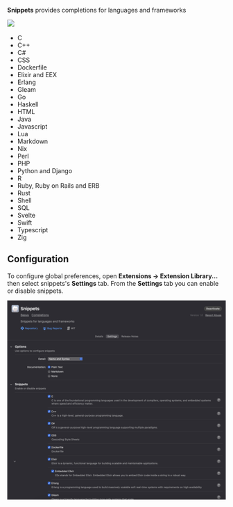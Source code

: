 
**Snippets** provides completions for languages and frameworks

![](https://raw.githubusercontent.com/besya/snippets.novaextension/main/Images/extension/example.gif)

- C
- C++
- C#
- CSS
- Dockerfile
- Elixir and EEX
- Erlang
- Gleam
- Go
- Haskell
- HTML
- Java
- Javascript
- Lua
- Markdown
- Nix
- Perl
- PHP
- Python and Django
- R
- Ruby, Ruby on Rails and ERB
- Rust
- Shell
- SQL
- Svelte
- Swift
- Typescript
- Zig

## Configuration

To configure global preferences, open **Extensions → Extension Library...** then select snippets's **Settings** tab.
From the **Settings** tab you can enable or disable snippets.

![](https://raw.githubusercontent.com/besya/snippets.novaextension/main/Images/extension/settings.png)


